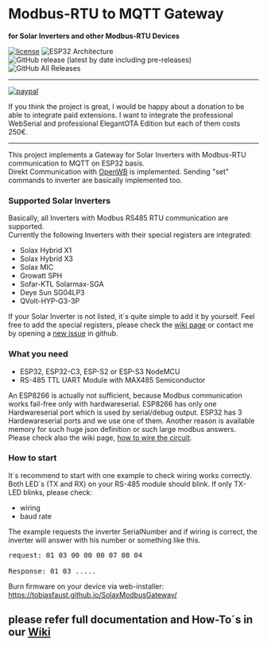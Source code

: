 # Modbus-RTU to MQTT Gateway 
**for Solar Inverters and other Modbus-RTU Devices**

[![license](https://img.shields.io/badge/Licence-GNU%20v3.0-green)](https://github.com/desktop/desktop/blob/master/LICENSE)
![ESP32 Architecture](https://img.shields.io/badge/Architecture-ESP32-blue)
![GitHub release (latest by date including pre-releases)](https://img.shields.io/github/v/release/tobiasfaust/SolaxModbusGateway?include_prereleases&style=plastic)
![GitHub All Releases](https://img.shields.io/github/downloads/tobiasfaust/SolaxModbusGateway/total?style=plastic)

-----
[![paypal](https://www.paypalobjects.com/en_US/i/btn/btn_donate_LG.gif)](https://www.paypal.com/donate?hosted_button_id=RYUQVSNNTP3N6)

If you think the project is great, I would be happy about a donation to be able to integrate paid extensions.
I want to integrate the professional WebSerial and professional ElegantOTA Edition but each of them costs 250€.

-----

This project implements a Gateway for Solar Inverters with Modbus-RTU communication to MQTT on ESP32 basis.  
Direkt Communication with [OpenWB](https://openwb.de) is implemented.
Sending "set" commands to inverter are basically implemented too.

### Supported Solar Inverters
Basically, all Inverters with Modbus RS485 RTU communication are supported.  
Currently the following Inverters with their special registers are integrated:
* Solax Hybrid X1
* Solax Hybrid X3 
* Solax MIC
* Growatt SPH
* Sofar-KTL Solarmax-SGA
* Deye Sun SG04LP3
* QVolt-HYP-G3-3P

If your Solar Inverter is not listed, it´s quite simple to add it by yourself. Feel free to add the special registers, please check the [wiki page](https://github.com/tobiasfaust/SolaxModbusGateway/wiki/configuration-register) or contact me by opening a [new issue](https://github.com/tobiasfaust/SolaxModbusGateway/issues) in github.

### What you need
* ESP32, ESP32-C3, ESP-S2 or ESP-S3 NodeMCU
* RS-485 TTL UART Module with MAX485 Semiconductor 

An ESP8266 is actually not sufficient, because Modbus communication works fail-free only with hardwareserial. ESP8266 has only one Hardwareserial port which is used by serial/debug output. ESP32 has 3 Hardewareserial ports and we use one of them. Another reason is available memory for such huge json definition or such large modbus answers.  
Please check also the wiki page, [how to wire the circuit](https://github.com/tobiasfaust/SolaxModbusGateway/wiki/wiring-the-circuit).

### How to start
It´s recommend to start with one example to check wiring works correctly. Both LED´s (TX and RX) on your RS-485 module should blink. If only TX-LED blinks, please check: 
* wiring
* baud rate

The example requests the inverter SerialNumber and if wiring is correct, the inverter will answer with his number or something like this.

<pre>
request: 01 03 00 00 00 07 08 04

Response: 01 03 .....
</pre>

Burn firmware on your device via web-installer: https://tobiasfaust.github.io/SolaxModbusGateway/

## please refer full documentation and How-To´s in our [Wiki](https://github.com/tobiasfaust/SolaxModbusGateway/wiki)
